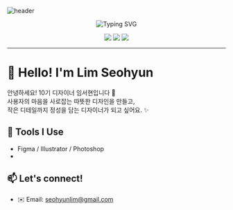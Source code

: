 ![header](https://capsule-render.vercel.app/api?type=soft&color=fde68a&text=Lim%20Seohyun%0A🐻%20UXUI%20Designer&fontColor=5c4033&fontSize=40&height=200)

<p align="center">
  <img src="https://readme-typing-svg.demolab.com?font=Sunflower&pause=1000&color=5C4033&center=true&vCenter=true&multiline=true&width=435&height=60&lines=Hi%2C+I'm+Lim+Seohyun!;I+%E2%9D%A4+UXUI+Design!+🐻;Warm+colors+are+my+thing+🍯" alt="Typing SVG" />
</p>

<p align="center">
  <img src="https://img.shields.io/badge/Role-🐻UXUI%20Designer-facc15?style=flat-square&logo=figma&logoColor=5c4033"/>
  <img src="https://img.shields.io/badge/Love-Warm%20Colors-fde68a?style=flat-square&logoColor=5c4033"/>
  <img src="https://img.shields.io/badge/I%20love-Design%20%26%20Honey-eab308?style=flat-square"/>
</p>

---

# 🍯 Hello! I'm Lim Seohyun

안녕하세요! 10기 디자이너 임서현입니다 🧸  
사용자의 마음을 사로잡는 따뜻한 디자인을 만들고,  
작은 디테일까지 정성을 담는 디자이너가 되고 싶어요. ✨


## 🎨 Tools I Use
- Figma / Illustrator / Photoshop
- 

## 📫 Let's connect!
- ✉️ Email: seohyunlim@gmail.com
